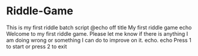 # Riddle-Game
This is my first riddle batch script
@echo off
title My first riddle game
echo Welcome to my first riddle game. Please let me know if there is anything I am doing wrong or something I can do to improve on it.
echo.
echo Press 1 to start or press 2 to exit
